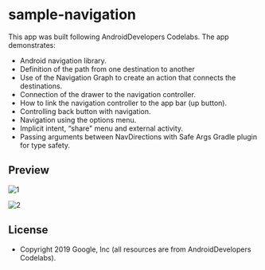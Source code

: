 # sample-navigation
This app was built following AndroidDevelopers Codelabs. The app demonstrates:

+ Android navigation library.
+ Definition of the path from one destination to another 
+ Use of the Navigation Graph to create an action that connects the destinations. 
+ Connection of the drawer to the navigation controller. 
+ How to link the navigation controller to the app bar (up button). 
+ Controlling back button with navigation.
+ Navigation using the options menu.
+ Implicit intent, “share" menu and external activity. 
+ Passing arguments between NavDirections with Safe Args Gradle plugin for type safety.

## Preview
![1](https://user-images.githubusercontent.com/58771510/84592416-7eb12c80-ae3d-11ea-962e-8db87794dc74.gif)

![2](https://user-images.githubusercontent.com/58771510/84592420-8244b380-ae3d-11ea-8fed-05dd6525f8f2.gif)

## License
+ Copyright 2019 Google, Inc (all resources are from AndroidDevelopers Codelabs). 
